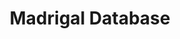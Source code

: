 ---
layout: default
description: Madrigal is an upper atmospheric science database used by groups throughout
  the world. Madrigal is a robust, World Wide Web based system capable of managing
  and serving archival and real-time data, in a variety of formats, from a wide range
  of upper atmospheric science instruments. Data at each Madrigal site is locally
  controlled and can be updated at any time, but shared metadata between Madrigal
  sites allow searching of all Madrigal sites at once from any Madrigal site.
notes: 'A database compiling many observing platforms


  Programmatic access (through MadrigalWeb and pysatMadrigal)'
shortname: madrigal
timestamp: Fri, 11 Feb 2022 13:52:53 GMT
title: Madrigal Database
tool/software: Madrigal Database
type: database
uuid: ed266a86-103c-4318-94e9-ed2e6ffff30b
website_link: http://millstonehill.haystack.mit.edu/
---